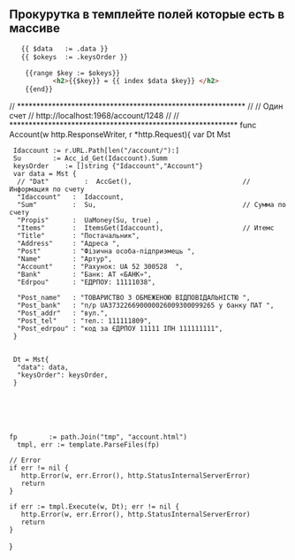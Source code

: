 ## Прокурутка в темплейте полей которые есть в массиве


```html
   {{ $data   := .data }}
   {{ $okeys  := .keysOrder }}

    {{range $key := $okeys}}
           <h2>{{$key}} = {{ index $data $key}} </h2>
    {{end}}
  ```
  
  
  
  // ***********************************************************
// 
// Один счет
// http://localhost:1968/account/1248
//
// ***********************************************************
func Account(w http.ResponseWriter, r *http.Request){
     var Dt Mst
     
     Idaccount := r.URL.Path[len("/account/"):]
     Su        := Acc_id_Get(Idaccount).Summ
     keysOrder    := []string {"Idaccount","Account"}
     var data = Mst {
      // "Dat"         :  AccGet(),                            // Информация по счету
      "Idaccount"   :  Idaccount,
      "Sum"         :  Su,                                     // Сумма по счету  
      "Propis"      :  UaMoney(Su, true) ,             
      "Items"       :  ItemsGet(Idaccount),                    // Итемс 
      "Title"       : "Постачальник",
      "Address"     : "Адреса ",
      "Post"        : "Фiзична особа-пiдприэмець ",
      "Name"        : "Артур",
      "Account"     : "Рахунок: UA 52 300528  ",
      "Bank"        : "Банк: АТ «БАНК»",
      "Edrpou"      : "ЕДРПОУ: 11111038",
      
      "Post_name"   : "ТОВАРИСТВО З ОБМЕЖЕНОЮ ВІДПОВІДАЛЬНІСТЮ ",
      "Post_bank"   : "п/р UA373226690000026009300099265 у банку ПАТ ",
      "Post_addr"   : "вул.",
      "Post_tel"    : "тел.: 111111809",
      "Post_edrpou" : "код за ЄДРПОУ 11111 ІПН 111111111",
     }
     
     
     Dt = Mst{
      "data": data,
      "keysOrder": keysOrder,
     } 
    
    
    
    
    
    
    fp        := path.Join("tmp", "account.html")
	  tmpl, err := template.ParseFiles(fp)

	// Error
	if err != nil {
	   http.Error(w, err.Error(), http.StatusInternalServerError)
	   return
	}

	if err := tmpl.Execute(w, Dt); err != nil {
	   http.Error(w, err.Error(), http.StatusInternalServerError)
	   return
	}
}
